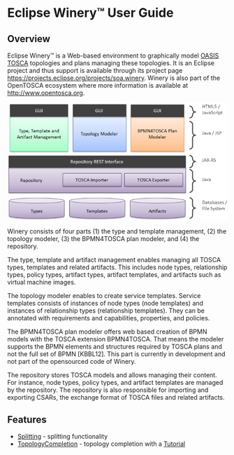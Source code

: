 # Eclipse Winery™ User Guide

## Overview

Eclipse Winery™ is a Web-based environment to graphically model [OASIS TOSCA](../tosca/) topologies and plans managing these topologies.
It is an Eclipse project and thus support is available through its project page <https://projects.eclipse.org/projects/soa.winery>.
Winery is also part of the OpenTOSCA ecosystem where more information is available at <http://www.opentosca.org>.

![Winery Components](graphics/WineryComponents.png)

Winery consists of four parts (1) the type and template management, (2) the topology modeler, (3) the BPMN4TOSCA plan modeler, and (4) the repository.

The type, template and artifact management enables managing all TOSCA types, templates and related artifacts.
This includes node types, relationship types, policy types, artifact types, artifact templates, and artifacts such as virtual machine images.

The topology modeler enables to create service templates.
Service templates consists of instances of node types (node templates) and instances of relationship types (relationship templates).
They can be annotated with requirements and capabilities, properties, and policies.

The BPMN4TOSCA plan modeler offers web based creation of BPMN models with the TOSCA extension BPMN4TOSCA.
That means the modeler supports the BPMN elements and structures required by TOSCA plans and not the full set of BPMN [KBBL12].
This part is currently in development and not part of the opensourced code of Winery.

The repository stores TOSCA models and allows managing their content. For instance, node types, policy types, and artifact templates are managed by the repository.
The repository is also responsible for importing and  exporting CSARs, the exchange format of TOSCA files and related artifacts.

## Features

- [Splitting](Splitting) - splitting functionality
- [TopologyCompletion](TopologyCompletion) - topology completion with a [Tutorial](TopologyCompletionTutorial)
